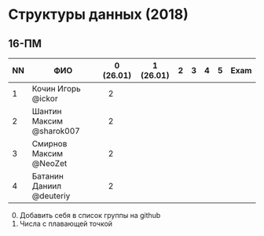 # Структуры данных (2018)
## 16-ПМ

| NN  | ФИО                       | 0 (26.01)| 1 (26.01) | 2   | 3   | 4   | 5     | Exam  |
| --- | ------------------------- | -------- | --- | --- | --- | --- | --- | ----- |
| 1   | Кочин Игорь @ickor        |    2     |     |     |     |     |     |       |
| 2   | Шантин Максим @sharok007  |    2     |     |     |     |     |     |       |
| 3   | Смирнов Максим @NeoZet    |    2     |     |     |     |     |     |       |
| 4   | Батанин Даниил  @deuteriy |    2     |     |     |     |     |     |       |

0. Добавить себя в список группы на github
1. Числа с плавающей точкой
